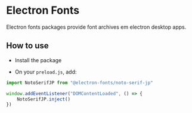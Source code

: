 # Electron Fonts

Electron fonts packages provide font archives em electron desktop apps.

## How to use

* Install the package

* On your `preload.js`, add:

```ts
import NotoSerifJP from "@electron-fonts/noto-serif-jp"

window.addEventListener("DOMContentLoaded", () => {
    NotoSerifJP.inject()
})
```
